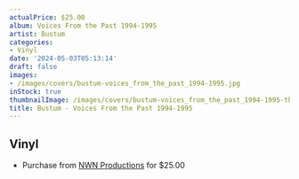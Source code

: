 ```yaml
---
actualPrice: $25.00
album: Voices From the Past 1994-1995
artist: Bustum
categories:
- Vinyl
date: '2024-05-03T05:13:14'
draft: false
images:
- /images/covers/bustum-voices_from_the_past_1994-1995.jpg
inStock: true
thumbnailImage: /images/covers/bustum-voices_from_the_past_1994-1995-thumb.jpg
title: Bustum - Voices From the Past 1994-1995
---
```


## Vinyl
* Purchase from [NWN Productions](http://shop.nwnprod.com/index.php?route=product/product&path=75&product_id=20883&sort=pd.name&order=ASC) for $25.00
